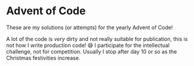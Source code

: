 # Advent of Code
These are my solutions (or attempts) for the yearly Advent of Code!

A lot of the code is _very_ dirty and not really suitable for publication, this is not how I write production code! 😅 I participate for the intellectual challenge, not for competition. Usually I stop after day 10 or so as the Christmas festivities increase.
